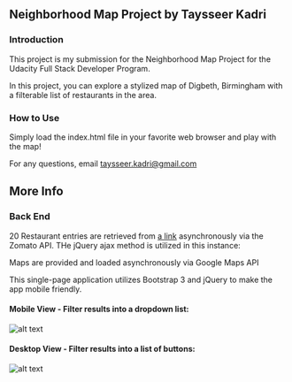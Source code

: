 ## Neighborhood Map Project by Taysseer Kadri

### Introduction
This project is my submission for the Neighborhood Map Project for the Udacity Full Stack Developer Program.

In this project, you can explore a stylized map of Digbeth, Birmingham with a filterable list of restaurants in the area.

### How to Use
Simply load the index.html file in your favorite web browser and play with the map!

For any questions, email taysseer.kadri@gmail.com

## More Info

### Back End
20 Restaurant entries are retrieved from [a link](https://www.zomato.com) asynchronously via the Zomato API. THe jQuery ajax method is utilized in this instance:



Maps are provided and loaded asynchronously via Google Maps API





This single-page application utilizes Bootstrap 3 and jQuery to make the app mobile friendly.

#### Mobile View - Filter results into a dropdown list:

![alt text](https://i.imgur.com/uM93EaU.png)

#### Desktop View - Filter results into a list of buttons:

![alt text](https://i.imgur.com/rOmpVk3.png)
